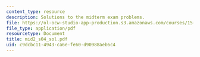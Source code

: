 ```yaml
---
content_type: resource
description: Solutions to the midterm exam problems.
file: https://ol-ocw-studio-app-production.s3.amazonaws.com/courses/15-501-introduction-to-financial-and-managerial-accounting-spring-2004/c9dcbc114943ca6efe60d90988aeb6c4_mid2_s04_sol.pdf
file_type: application/pdf
resourcetype: Document
title: mid2_s04_sol.pdf
uid: c9dcbc11-4943-ca6e-fe60-d90988aeb6c4
---
```

